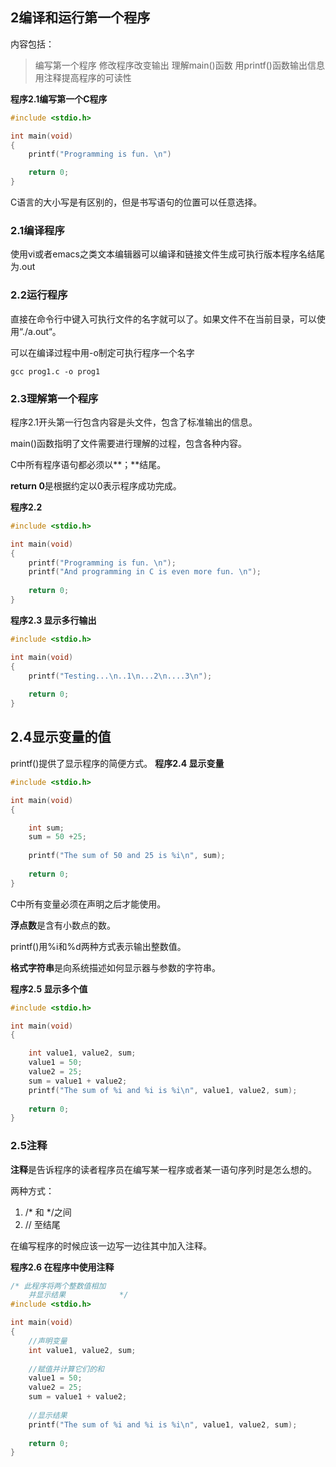 ## 2编译和运行第一个程序
内容包括：
>编写第一个程序
>修改程序改变输出
>理解main()函数
>用printf()函数输出信息
>用注释提高程序的可读性

**程序2.1编写第一个C程序**

```c
#include <stdio.h>

int main(void)
{
    printf("Programming is fun. \n")   

    return 0;
}

```
C语言的大小写是有区别的，但是书写语句的位置可以任意选择。

### 2.1编译程序
使用vi或者emacs之类文本编辑器可以编译和链接文件生成可执行版本程序名结尾为.out

### 2.2运行程序
直接在命令行中键入可执行文件的名字就可以了。如果文件不在当前目录，可以使用“./a.out“。

可以在编译过程中用-o制定可执行程序一个名字

```shell
gcc prog1.c -o prog1
```
### 2.3理解第一个程序
程序2.1开头第一行包含内容是头文件，包含了标准输出的信息。

main()函数指明了文件需要进行理解的过程，包含各种内容。

C中所有程序语句都必须以**；**结尾。

**return 0**是根据约定以0表示程序成功完成。

**程序2.2**
```c
#include <stdio.h>

int main(void)
{
    printf("Programming is fun. \n");
    printf("And programming in C is even more fun. \n");
    
    return 0;
}

```


**程序2.3 显示多行输出**
```c
#include <stdio.h>

int main(void)
{
    printf("Testing...\n..1\n...2\n....3\n");
    
    return 0;
}


```

## 2.4显示变量的值
printf()提供了显示程序的简便方式。
**程序2.4 显示变量**
```c
#include <stdio.h>

int main(void)
{

    int sum;
    sum = 50 +25;
    
    printf("The sum of 50 and 25 is %i\n", sum);
    
    return 0;
}


```
C中所有变量必须在声明之后才能使用。

**浮点数**是含有小数点的数。

printf()用%i和%d两种方式表示输出整数值。

**格式字符串**是向系统描述如何显示器与参数的字符串。

**程序2.5 显示多个值**
```c
#include <stdio.h>

int main(void)
{

    int value1, value2, sum;
    value1 = 50;
    value2 = 25;
    sum = value1 + value2;    
    printf("The sum of %i and %i is %i\n", value1, value2, sum);
    
    return 0;
}


```


### 2.5注释
**注释**是告诉程序的读者程序员在编写某一程序或者某一语句序列时是怎么想的。

两种方式：
1. /* 和 */之间
2. // 至结尾

在编写程序的时候应该一边写一边往其中加入注释。


**程序2.6 在程序中使用注释**
```c++
/* 此程序将两个整数值相加
    并显示结果            */
#include <stdio.h>

int main(void)
{
    //声明变量
    int value1, value2, sum;
    
    //赋值并计算它们的和
    value1 = 50;
    value2 = 25;
    sum = value1 + value2;
    
    //显示结果    
    printf("The sum of %i and %i is %i\n", value1, value2, sum);
    
    return 0;
}

```


